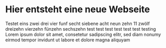 # Hier entsteht eine neue Webseite
Testet eins zwei drei vier funf secht siebene acht neun zehn 11 zwölf dreizehn vierzehn fünzehn sechszehn test test test test test test testing Lorem ipsum dolor sit amet, consetetur sadipscing elitr, sed diam nonumy eirmod tempor invidunt ut labore et dolore magna aliquyam
